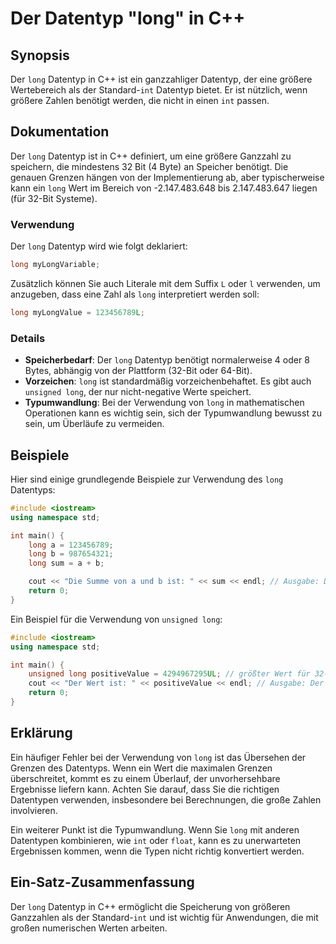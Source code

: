 <!--
Meta Description: # Der Datentyp "long" in C++ ## Synopsis Der `long` Datentyp in C++ ist ein ganzzahliger Datentyp, der eine größere Wertebereich als der Standard-`int...
Meta Keywords: long, der, die, ist, von
-->

# Der Datentyp "long" in C++

## Synopsis
Der `long` Datentyp in C++ ist ein ganzzahliger Datentyp, der eine größere Wertebereich als der Standard-`int` Datentyp bietet. Er ist nützlich, wenn größere Zahlen benötigt werden, die nicht in einen `int` passen.

## Dokumentation
Der `long` Datentyp ist in C++ definiert, um eine größere Ganzzahl zu speichern, die mindestens 32 Bit (4 Byte) an Speicher benötigt. Die genauen Grenzen hängen von der Implementierung ab, aber typischerweise kann ein `long` Wert im Bereich von -2.147.483.648 bis 2.147.483.647 liegen (für 32-Bit Systeme).

### Verwendung
Der `long` Datentyp wird wie folgt deklariert:

```cpp
long myLongVariable;
```

Zusätzlich können Sie auch Literale mit dem Suffix `L` oder `l` verwenden, um anzugeben, dass eine Zahl als `long` interpretiert werden soll:

```cpp
long myLongValue = 123456789L;
```

### Details
- **Speicherbedarf**: Der `long` Datentyp benötigt normalerweise 4 oder 8 Bytes, abhängig von der Plattform (32-Bit oder 64-Bit).
- **Vorzeichen**: `long` ist standardmäßig vorzeichenbehaftet. Es gibt auch `unsigned long`, der nur nicht-negative Werte speichert.
- **Typumwandlung**: Bei der Verwendung von `long` in mathematischen Operationen kann es wichtig sein, sich der Typumwandlung bewusst zu sein, um Überläufe zu vermeiden.

## Beispiele
Hier sind einige grundlegende Beispiele zur Verwendung des `long` Datentyps:

```cpp
#include <iostream>
using namespace std;

int main() {
    long a = 123456789;
    long b = 987654321;
    long sum = a + b;

    cout << "Die Summe von a und b ist: " << sum << endl; // Ausgabe: Die Summe von a und b ist: 1111111110
    return 0;
}
```

Ein Beispiel für die Verwendung von `unsigned long`:

```cpp
#include <iostream>
using namespace std;

int main() {
    unsigned long positiveValue = 4294967295UL; // größter Wert für 32-Bit unsigned long
    cout << "Der Wert ist: " << positiveValue << endl; // Ausgabe: Der Wert ist: 4294967295
    return 0;
}
```

## Erklärung
Ein häufiger Fehler bei der Verwendung von `long` ist das Übersehen der Grenzen des Datentyps. Wenn ein Wert die maximalen Grenzen überschreitet, kommt es zu einem Überlauf, der unvorhersehbare Ergebnisse liefern kann. Achten Sie darauf, dass Sie die richtigen Datentypen verwenden, insbesondere bei Berechnungen, die große Zahlen involvieren.

Ein weiterer Punkt ist die Typumwandlung. Wenn Sie `long` mit anderen Datentypen kombinieren, wie `int` oder `float`, kann es zu unerwarteten Ergebnissen kommen, wenn die Typen nicht richtig konvertiert werden.

## Ein-Satz-Zusammenfassung
Der `long` Datentyp in C++ ermöglicht die Speicherung von größeren Ganzzahlen als der Standard-`int` und ist wichtig für Anwendungen, die mit großen numerischen Werten arbeiten.
